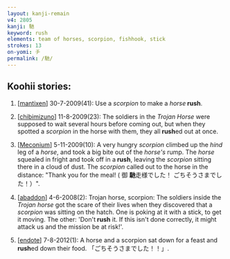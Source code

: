 ```yaml
---
layout: kanji-remain
v4: 2805
kanji: 馳
keyword: rush
elements: team of horses, scorpion, fishhook, stick
strokes: 13
on-yomi: チ
permalink: /馳/
---
```


## Koohii stories: 

1) [<a href="http://kanji.koohii.com/profile/mantixen">mantixen</a>] 30-7-2009(41): Use a <em>scorpion</em> to make a <em>horse</em><strong> rush</strong>.

2) [<a href="http://kanji.koohii.com/profile/chibimizuno">chibimizuno</a>] 11-8-2009(23): The soldiers in the <em>Trojan Horse</em> were supposed to wait several hours before coming out, but when they spotted a <em>scorpion</em> in the horse with them, they all<strong> rush</strong>ed out at once.

3) [<a href="http://kanji.koohii.com/profile/Meconium">Meconium</a>] 5-11-2009(10): A very hungry <em>scorpion</em> climbed up the <em>hind</em> leg of a <em>horse</em>, and took a big bite out of the <em>horse&#039;s</em> rump. The <em>horse</em> squealed in fright and took off in a<strong> rush</strong>, leaving the <em>scorpion</em> sitting there in a cloud of dust. The <em>scorpion</em> called out to the horse in the distance: &quot;Thank you for the meal! ( 御 <strong>馳</strong>走様でした！ ごちそうさまでした！）&quot;.

4) [<a href="http://kanji.koohii.com/profile/abaddon">abaddon</a>] 4-6-2008(2): Trojan horse, scorpion: The soldiers inside the <em>Trojan horse</em> got the scare of their lives when they discovered that a <em>scorpion</em> was sitting on the hatch. One is poking at it with a stick, to get it moving. The other: &#039;Don&#039;t<strong> rush</strong> it. If this isn&#039;t done correctly, it might attack us and the mission be at risk!&#039;.

5) [<a href="http://kanji.koohii.com/profile/endote">endote</a>] 7-8-2012(1): A horse and a scorpion sat down for a feast and<strong> rush</strong>ed down their food. 「ごちそうさまでした！！」.

